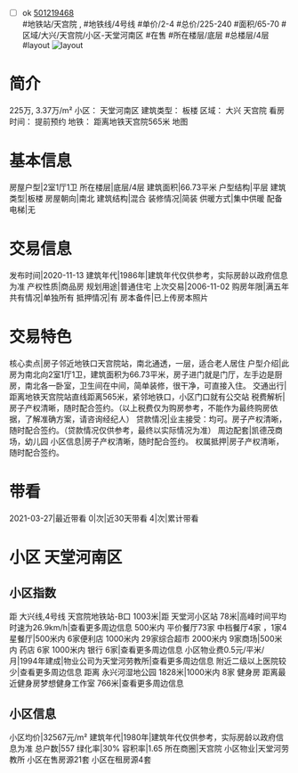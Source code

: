 - [ ] ok [501219468](https://bj.5i5j.com/ershoufang/501219468.html)  
 #地铁站/天宫院 ,  #地铁线/4号线
#单价/2-4 #总价/225-240 #面积/65-70   #区域/大兴/天宫院/小区-天堂河南区 #在售 #所在楼层/底层 #总楼层/4层 #layout 
![layout](http://image2a.5i5j.com/bdir/layout/987c08874ed74e7c93573e8370c73dcf.jpg_P5.jpg) 
# 简介 
 225万,  3.37万/m² 
小区： 天堂河南区
建筑类型： 板楼
区域： 大兴 天宫院
看房时间： 提前预约
地铁： 距离地铁天宫院565米 地图
# 基本信息 
 房屋户型|2室1厅1卫
所在楼层|底层/4层
建筑面积|66.73平米
户型结构|平层
建筑类型|板楼
房屋朝向|南北
建筑结构|混合
装修情况|简装
供暖方式|集中供暖
配备电梯|无
# 交易信息 
 发布时间|2020-11-13
建筑年代|1986年|建筑年代仅供参考，实际房龄以政府信息为准
产权性质|商品房
规划用途|普通住宅
上次交易|2006-11-02
购房年限|满五年
共有情况|单独所有
抵押情况|有
房本备件|已上传房本照片
# 交易特色 
 核心卖点|房子邻近地铁口天宫院站，南北通透，一层，适合老人居住
户型介绍|此房为南北向2室1厅1卫，建筑面积为66.73平米，房子进门就是门厅，左手边是厨房，南北各一卧室，卫生间在中间，简单装修，很干净，可直接入住。
交通出行|距离地铁天宫院站直线距离565米，紧邻地铁口，小区门口就有公交站
税费解析|房子产权清晰，随时配合签约。（以上税费仅为购房参考，不能作为最终购房依据，了解准确方案，请咨询经纪人）
贷款情况|业主接受：均可。房子产权清晰，随时配合签约。（贷款情况仅供参考，最终以实际情况为准）
周边配套|凯德茂商场，幼儿园
小区信息|房子产权清晰，随时配合签约。
权属抵押|房子产权清晰，随时配合签约。
# 带看 
 2021-03-27|最近带看	 0|次|近30天带看	 4|次|累计带看
# 小区 天堂河南区
## 小区指数 
 距 大兴线,4号线 天宫院地铁站-B口 1003米|距 天堂河小区站 78米|高峰时间平均时速为26.9km/h|查看更多周边信息
500米内 平价餐厅73家
中档餐厅4家 ，1家4星餐厅|500米内 6家便利店
1000米内 29家综合超市
2000米内 9家商场|500米内 药店 6家
1000米内 银行 6家|查看更多周边信息
小区物业费0.5元/平米/月|1994年建成|物业公司为天堂河劳教所|查看更多周边信息
附近二级以上医院较少|查看更多周边信息
距离 永兴河湿地公园 1828米|1000米内 8家 健身房
距离最近健身房梦想健身工作室 766米|查看更多周边信息
## 小区信息 
 小区均价|32567元/m²
建筑年代|1980年|建筑年代仅供参考，实际房龄以政府信息为准
总户数|557
绿化率|30%
容积率|1.65
所在商圈|天宫院
小区物业|天堂河劳教所
小区在售房源21套
小区在租房源4套
